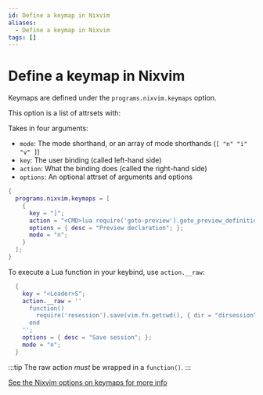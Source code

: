 ```yaml
---
id: Define a keymap in Nixvim
aliases:
  - Define a keymap in Nixvim
tags: []
---
```


# Define a keymap in Nixvim

Keymaps are defined under the `programs.nixvim.keymaps` option.

This option is a list of attrsets with:

Takes in four arguments:

- `mode`: The mode shorthand, or an array of mode shorthands (`[ "n" "i" "v" ]`)
- `key`: The user binding (called left-hand side)
- `action`: What the binding does (called the right-hand side)
- `options`: An optional attrset of arguments and options

```nix
{
  programs.nixvim.keymaps = [
    {
      key = "]";
      action = "<CMD>lua require('goto-preview').goto_preview_definition()<CR>";
      options = { desc = "Preview declaration"; };
      mode = "n";
    }
  ];
}
```

To execute a Lua function in your keybind, use `action.__raw`:

```nix
  {
    key = "<Leader>S";
    action.__raw = ''
      function()
        require('resession').save(vim.fn.getcwd(), { dir = "dirsession" })
      end
    '';
    options = { desc = "Save session"; };
    mode = "n";
  }
```

:::tip
The raw action _must_ be wrapped in a `function()`.
:::

[See the Nixvim options on keymaps for more info](https://nix-community.github.io/nixvim/keymaps/index.html)
